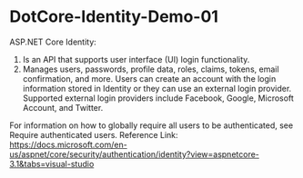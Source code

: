 # DotCore-Identity-Demo-01

ASP.NET Core Identity:

1. Is an API that supports user interface (UI) login functionality.
2. Manages users, passwords, profile data, roles, claims, tokens, email confirmation, and more.
Users can create an account with the login information stored in Identity or they can use an external login provider. Supported external login providers include Facebook, Google, Microsoft Account, and Twitter.

For information on how to globally require all users to be authenticated, see Require authenticated users.
Reference Link: https://docs.microsoft.com/en-us/aspnet/core/security/authentication/identity?view=aspnetcore-3.1&tabs=visual-studio
